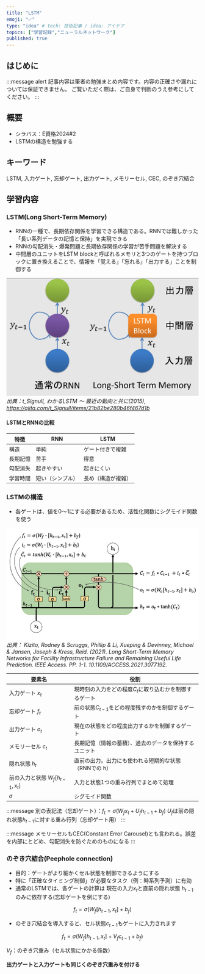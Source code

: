 ```yaml
---
title: "LSTM"
emoji: "✅"
type: "idea" # tech: 技術記事 / idea: アイデア
topics: ["学習記録","ニューラルネットワーク"]
published: true
---
```


## はじめに
:::message alert
記事内容は筆者の勉強まとめ内容です。内容の正確さや漏れについては保証できません。
ご覧いただく際は、ご自身で判断のうえ参考にしてください。
:::


## 概要
- シラバス：E資格2024#2
- LSTMの構造を勉強する

## キーワード
LSTM, 入力ゲート, 忘却ゲート, 出力ゲート,
メモリーセル, CEC, のぞき穴結合

## 学習内容

### LSTM(Long Short-Term Memory)
- RNNの一種で、長期依存関係を学習できる構造である。RNNでは難しかった「長い系列データの記憶と保持」を実現できる
- RNNの勾配消失・爆発問題と長期依存関係の学習が苦手問題を解決する
- 中間層のユニットをLSTM blockと呼ばれるメモリと3つのゲートを持つブロックに置き換えることで、情報を「覚える」「忘れる」「出力する」ことを制御する

![](/images/e-memo-00036_02.png)
*出典：t_Signull, わかるLSTM ～ 最近の動向と共に(2015), https://qiita.com/t_Signull/items/21b82be280b46f467d1b*


#### LSTMとRNNの比較
| 特徴   | RNN      | LSTM      |
| ---- | -------- | --------- |
| 構造   | 単純       | ゲート付きで複雑  |
| 長期記憶 | 苦手    | 得意     |
| 勾配消失 | 起きやすい    | 起きにくい     |
| 学習時間 | 短い（シンプル） | 長め（構造が複雑） |


### LSTMの構造
- 各ゲートは、値を0～1にする必要があるため、活性化関数にシグモイド関数を使う


![](/images/e-memo-00036_01.jpg)
*出典：
Kizito, Rodney & Scruggs, Phillip & Li, Xueping & Devinney, Michael & Jansen, Joseph & Kress, Reid. (2021). Long Short-Term Memory Networks for Facility Infrastructure Failure and Remaining Useful Life Prediction. IEEE Access. PP. 1-1. 10.1109/ACCESS.2021.3077192.*

| 要素名             | 役割                      |
| --------------- | ----------------------- |
| 入力ゲート $x_t$ | 現時刻の入力をどの程度$C_t$に取り込むかを制御するゲート     |
| 忘却ゲート $f_t$ | 前の状態$C_{t-1}$をどの程度残すのかを制御するゲート     |
| 出力ゲート $o_t$ | 現在の状態をどの程度出力するかを制御するゲート      |
| メモリーセル $c_t$  | 長期記憶（情報の蓄積）、過去のデータを保持するユニット             |
| 隠れ状態 $h_t$  | 直前の出力。出力にも使われる短期的な状態（RNNでの h） |
| 前の入力と状態 $W_f [h_{t-1}, x_t]$  | 入力と状態1つの重み行列でまとめて処理 |
| $\sigma$  | シグモイド関数 |

:::message
別の表記法（忘却ゲート）：$f_t = \sigma(W_f x_t + U_f h_{t-1} + b_f)$
$U_f$は前の隠れ状態$h_{t-1}$に対する重み行列（忘却ゲート用）
:::

:::message
メモリーセルもCEC(Constant Error Carousel)とも言われる。誤差を内部にとどめ、勾配消失を防ぐためのものになる
:::

### のぞき穴結合(Peephole connection)
- 目的：ゲートがより細かくセル状態を制御できるようにする
- 特に「正確なタイミング制御」が必要なタスク（例：時系列予測）に有効
- 通常のLSTMでは、各ゲートの計算は 現在の入力$x_t$と直前の隠れ状態 $h_{t-1}$のみに依存する(忘却ゲートを例にする)

$$
f_t = \sigma(W_f [h_{t-1}, x_t] + b_f)
$$

- のぞき穴結合を導入すると、セル状態$c_{t-1}$もゲートに入力されます

$$
f_t = \sigma(W_f [h_{t-1}, x_t]+V_fc_{t-1} + b_f)
$$

$V_f$：のぞき穴重み（セル状態にかかる係数）


**出力ゲートと入力ゲートも同じくのぞき穴重みを付ける**